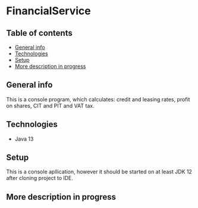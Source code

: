 # FinancialService
## Table of contents 

* [General info](#general-info)
* [Technologies](#technologies)
* [Setup](#setup)
* [More description in progress](#more-description-in-progress)

## General info 

This is a console program, which calculates: credit and leasing rates, profit on shares, CIT and PIT and VAT tax.
## Technologies 

* Java 13 

## Setup 

This is a console apllication, however it should be started on at least JDK 12 after cloning project to IDE.

## More description in progress
